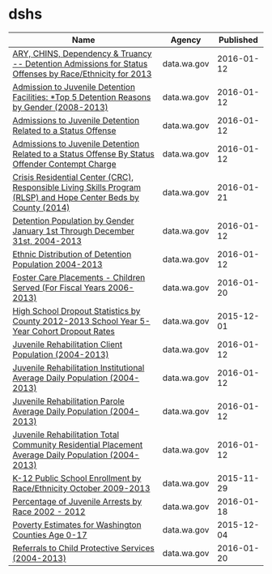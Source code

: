 # dshs

Name | Agency | Published
---- | ---- | ---------
[ARY, CHINS, Dependency & Truancy -- Detention Admissions for Status Offenses by Race/Ethnicity for 2013](../datasets/mg62-47yg.md) | data.wa.gov | 2016-01-12
[Admission to Juvenile Detention Facilities: *Top 5 Detention Reasons by Gender (2008-2013)](../datasets/uw42-vx79.md) | data.wa.gov | 2016-01-12
[Admissions to Juvenile Detention Related to a Status Offense](../datasets/qsd2-yxis.md) | data.wa.gov | 2016-01-12
[Admissions to Juvenile Detention Related to a Status Offense By Status Offender Contempt Charge](../datasets/w3vm-igsk.md) | data.wa.gov | 2016-01-12
[Crisis Residential Center (CRC), Responsible Living Skills Program (RLSP) and Hope Center Beds by County (2014)](../datasets/c6fd-kz2a.md) | data.wa.gov | 2016-01-21
[Detention Population by Gender January 1st Through December 31st, 2004-2013](../datasets/w6iz-gh8j.md) | data.wa.gov | 2016-01-12
[Ethnic Distribution of Detention Population 2004-2013](../datasets/wbvx-tpep.md) | data.wa.gov | 2016-01-12
[Foster Care Placements - Children Served (For Fiscal Years 2006-2013)](../datasets/xmxa-2sr6.md) | data.wa.gov | 2016-01-20
[High School Dropout Statistics by County 2012-2013 School Year 5-Year Cohort Dropout Rates](../datasets/wxek-dsag.md) | data.wa.gov | 2015-12-01
[Juvenile Rehabilitation Client Population (2004-2013)](../datasets/e8vf-ithp.md) | data.wa.gov | 2016-01-12
[Juvenile Rehabilitation Institutional Average Daily Population (2004-2013)](../datasets/8uf6-48me.md) | data.wa.gov | 2016-01-12
[Juvenile Rehabilitation Parole Average Daily Population (2004-2013)](../datasets/7vbx-4zb3.md) | data.wa.gov | 2016-01-12
[Juvenile Rehabilitation Total Community Residential Placement Average Daily Population (2004-2013)](../datasets/2c9r-85q7.md) | data.wa.gov | 2016-01-12
[K-12 Public School Enrollment by Race/Ethnicity October 2009-2013](../datasets/dw5v-bykq.md) | data.wa.gov | 2015-11-29
[Percentage of Juvenile Arrests by Race 2002 - 2012](../datasets/dpeg-hp5b.md) | data.wa.gov | 2016-01-18
[Poverty Estimates for Washington Counties Age 0-17](../datasets/d9f5-fgsr.md) | data.wa.gov | 2015-12-04
[Referrals to Child Protective Services (2004-2013)](../datasets/snj2-p7np.md) | data.wa.gov | 2016-01-20

